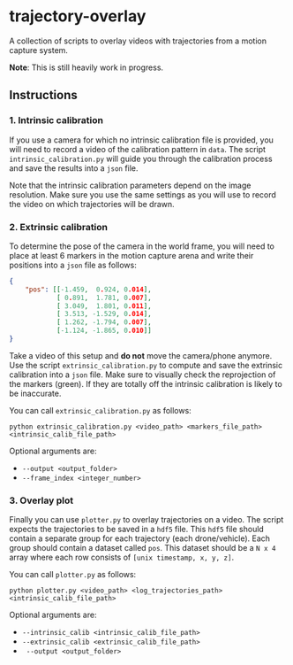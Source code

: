 # trajectory-overlay

A collection of scripts to overlay videos with trajectories from a motion capture system.

**Note**: This is still heavily work in progress.

## Instructions

### 1. Intrinsic calibration
If you use a camera for which no intrinsic calibration file is provided, you will need
to record a video of the calibration pattern in `data`. The script `intrinsic_calibration.py`
will guide you through the calibration process and save the results into a `json` file. 

Note that the intrinsic calibration parameters depend on the image resolution. Make sure you
use the same settings as you will use to record the video on which trajectories will be drawn.

### 2. Extrinsic calibration
To determine the pose of the camera in the world frame, you will need to place at least 6 markers in the motion capture arena and write their positions into a `json` file as follows:
```json
{ 
    "pos": [[-1.459,  0.924, 0.014],
            [ 0.891,  1.781, 0.007],
            [ 3.049,  1.801, 0.011],
            [ 3.513, -1.529, 0.014],
            [ 1.262, -1.794, 0.007],
            [-1.124, -1.865, 0.010]]
}
```
Take a video of this setup and **do not** move the camera/phone anymore. Use the script
`extrinsic_calibration.py` to compute and save the extrinsic calibration into a `json` file. Make sure to visually check the reprojection of the markers (green). If they are totally off 
the intrinsic calibration is likely to be inaccurate. 

You can call `extrinsic_calibration.py` as follows:

```python extrinsic_calibration.py <video_path> <markers_file_path> <intrinsic_calib_file_path> ```

Optional arguments are:

* ```--output <output_folder>```
* ```--frame_index <integer_number>```

### 3. Overlay plot
Finally you can use `plotter.py` to overlay trajectories on a video. The script expects the
trajectories to be saved in a `hdf5` file. This `hdf5` file should contain a separate group
for each trajectory (each drone/vehicle). Each group should contain a dataset called `pos`.
This dataset should be a `N x 4` array where each row consists of `[unix timestamp, x, y, z]`.

You can call `plotter.py` as follows:

```python plotter.py <video_path> <log_trajectories_path> <intrinsic_calib_file_path> ```

Optional arguments are:

* ```--intrinsic_calib <intrinsic_calib_file_path>```
* ```--extrinsic_calib <extrinsic_calib_file_path>```
* ``` --output <output_folder>```
